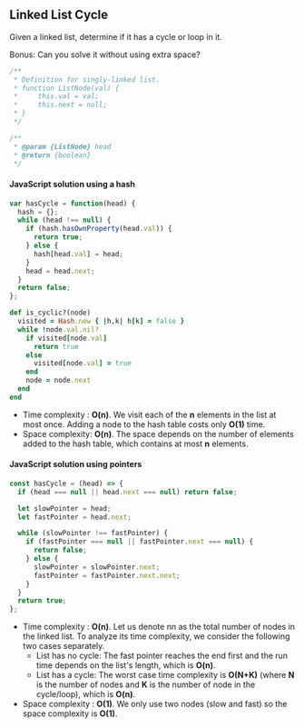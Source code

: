 ## Linked List Cycle

Given a linked list, determine if it has a cycle or loop in it.

Bonus: Can you solve it without using extra space?

```JavaScript
/**
 * Definition for singly-linked list.
 * function ListNode(val) {
 *     this.val = val;
 *     this.next = null;
 * }
 */

/**
 * @param {ListNode} head
 * @return {boolean}
 */
```

#### JavaScript solution using a hash
```JavaScript
var hasCycle = function(head) {
  hash = {};
  while (head !== null) {
    if (hash.hasOwnProperty(head.val)) {
      return true;
    } else {
      hash[head.val] = head;
    }
    head = head.next;
  }
  return false;
};
```

```Ruby
def is_cyclic?(node)
  visited = Hash.new { |h,k| h[k] = false }
  while !node.val.nil?
    if visited[node.val]
      return true
    else
      visited[node.val] = true
    end
    node = node.next
  end
end
```
- Time complexity : **O(n)**. We visit each of the **n** elements in the list at most once. Adding a node to the hash table costs only **O(1)** time.
- Space complexity: **O(n)**. The space depends on the number of elements added to the hash table, which contains at most **n** elements.

#### JavaScript solution using pointers
```JavaScript
const hasCycle = (head) => {
  if (head === null || head.next === null) return false;

  let slowPointer = head;
  let fastPointer = head.next;

  while (slowPointer !== fastPointer) {
    if (fastPointer === null || fastPointer.next === null) {
      return false;
    } else {
      slowPointer = slowPointer.next;
      fastPointer = fastPointer.next.next;
    }
  }
  return true;
};
```

- Time complexity : **O(n)**. Let us denote nn as the total number of nodes in the linked list. To analyze its time complexity, we consider the following two cases separately.
  - List has no cycle:
  The fast pointer reaches the end first and the run time depends on the list's length, which is **O(n)**.
  - List has a cycle:
  The worst case time complexity is **O(N+K)** (where **N** is the number of nodes and **K** is the number of node in the cycle/loop), which is **O(n)**.
- Space complexity : **O(1)**. We only use two nodes (slow and fast) so the space complexity is **O(1)**.
